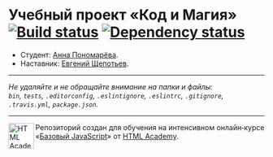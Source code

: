 # Учебный проект «Код и Магия» [![Build status][travis-image]][travis-url] [![Dependency status][dependency-image]][dependency-url]

* Студент: [Анна Пономарёва](https://up.htmlacademy.ru/javascript/8/user/153610).
* Наставник: [Евгений Щепотьев](https://up.htmlacademy.ru/javascript/8/user/125753).
---

_Не удаляйте и не обращайте внимание на папки и файлы:_<br>
_`bin`, `tests`, `.editorconfig`, `.eslintignore`, `.eslintrc`, `.gitignore`, `.travis.yml`, `package.json`._

---

<a href="https://htmlacademy.ru/intensive/javascript"><img align="left" width="50" height="50" title="HTML Academy" src="https://up.htmlacademy.ru/static/img/intensive/javascript/logo-for-github.svg"></a>

Репозиторий создан для обучения на интенсивном онлайн‑курсе «[Базовый JavaScript](https://htmlacademy.ru/intensive/javascript)» от [HTML Academy](https://htmlacademy.ru).

[travis-image]: https://travis-ci.org/htmlacademy-javascript/153610-code-and-magick.svg?branch=master
[travis-url]: https://travis-ci.org/htmlacademy-javascript/153610-code-and-magick
[dependency-image]: https://david-dm.org/htmlacademy-javascript/153610-code-and-magick.svg?style=flat-square
[dependency-url]: https://david-dm.org/htmlacademy-javascript/153610-code-and-magick
